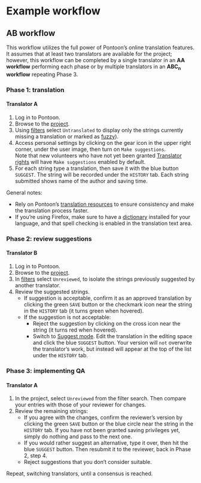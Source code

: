 # Example workflow

## AB workflow

This workflow utilizes the full power of Pontoon’s online translation features. It assumes that at least two translators are available for the project; however, this workflow can be completed by a single translator in an **AA workflow** performing each phase or by multiple translators in an **ABC<sub>n</sub> workflow** repeating Phase 3.

### Phase 1: translation

#### Translator A

1. Log in to Pontoon.
2. Browse to the [project](teams_projects.md).
3. Using [filters](search_filters.md) select `Untranslated` to display only the strings currently missing a translation or marked as [fuzzy](../../misc/glossary.md#fuzzy)).
4. Access personal settings by clicking on the gear icon in the upper right corner, under the user image, then turn on `Make suggestions`.<br>Note that new volunteers who have not yet been granted [Translator rights](users.md#user-roles) will have `Make suggestions` enabled by default.
5. For each string type a translation, then save it with the blue button `SUGGEST`. The string will be recorded under the `HISTORY` tab. Each string submitted shows name of the author and saving time.

General notes:
* Rely on Pontoon’s [translation resources](resources.md) to ensure consistency and make the translation process faster.
* If you’re using Firefox, make sure to have a [dictionary](https://addons.mozilla.org/firefox/dictionaries/) installed for your language, and that spell checking is enabled in the translation text area.

### Phase 2: review suggestions

#### Translator B

1. Log in to Pontoon.
2. Browse to the [project](teams_projects.md).
3. In [filters](search_filters.md) select `Unreviewed`, to isolate the strings previously suggested by another translator.
4. Review the suggested strings.
     * If suggestion is acceptable, confirm it as an approved translation by clicking the green `SAVE` button or the checkmark icon near the string in the `HISTORY` tab (it turns green when hovered).
     * If the suggestion is not acceptable:
        * Reject the suggestion by clicking on the cross icon near the string (it turns red when hovered).
        * Switch to [Suggest mode](translate.md). Edit the translation in the editing space and click the blue `SUGGEST` button. Your version will `not` overwrite the translator’s work, but instead will appear at the top of the list under the `HISTORY` tab.

### Phase 3: implementing QA

#### Translator A

1. In the project, select `Unreviewed` from the filter search. Then compare your entries with those of your reviewer for changes.
2. Review the remaining strings:
    * If you agree with the changes, confirm the reviewer’s version by clicking the green `SAVE` button or the blue circle near the string in the `HISTORY` tab. If you have not been granted saving privileges yet, simply do nothing and pass to the next one.
    * If you would rather suggest an alternative, type it over, then hit the blue `SUGGEST` button. Then resubmit it to the reviewer, back in Phase 2, step 4.
    * Reject suggestions that you don’t consider suitable.

Repeat, switching translators, until a consensus is reached.
